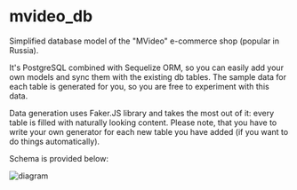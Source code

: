 # mvideo_db
Simplified database model of the "MVideo" e-commerce shop (popular in Russia). 

It's PostgreSQL combined with Sequelize ORM, so you can easily add your own models and sync them with the existing db tables. The sample data for each table is generated for you, so you are free to experiment with this data.

Data generation uses Faker.JS library and takes the most out of it: every table is filled with naturally looking content. Please note, that you have to write your own generator for each new table you have added (if you want to do things automatically).

Schema is provided below:

![diagram](https://user-images.githubusercontent.com/80031060/201735121-117d9436-db01-4c89-bf1e-b6cf6cf913c3.png)

